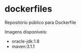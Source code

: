 # dockerfiles
Repositório público para Dockerfile

Imagens disponíveis:

- oracle-jdk:1.8
- maven:3.1.1